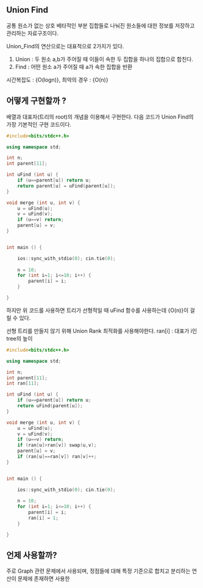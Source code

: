 ## Union Find

공통 원소가 없는 상호 베타적인 부분 집합들로 나눠진 원소들에 대한 정보를 저장하고 관리하는 자료구조이다. 

Union_Find의 연산으로는 대표적으로 2가지가 있다.

1. Union : 두 원소 a,b가 주어질 때 이들이 속한 두 집합을 하나의 집합으로 합친다.
2. Find : 어떤 원소 a가 주어질 때 a가 속한 집합을 반환

시간복잡도 : {O(logn)}, 최악의 경우 : {O(n)}

## 어떻게 구현할까 ?

배열과 대표자(트리의 root)의 개념을 이용해서 구현한다. 다음 코드가 Union Find의 가장 기본적인 구현 코드이다.
```c++
#include<bits/stdc++.h>

using namespace std;

int n;
int parent[11];

int uFind (int u) {
    if (u==parent[u]) return u;
    return parent[u] = uFind(parent[u]);
}

void merge (int u, int v) {
    u = uFind(u);
    v = uFind(v);
    if (u==v) return;
    parent[u] = v;
}


int main () {

    ios::sync_with_stdio(0); cin.tie(0);
    
    n = 10;
    for (int i=1; i<=10; i++) {
        parent[i] = i;
    } 

}
```
하지만 위 코드를 사용하면 트리가 선형적일 때 uFind 함수를 사용하는데 {O(n)}이 걸릴 수 있다.

선형 트리를 만들지 않기 위해 Union Rank 최적화를 사용해야한다. ran[i] : 대표가 i인 tree의 높이

```c++
#include<bits/stdc++.h>

using namespace std;

int n;
int parent[11];
int ran[11];

int uFind (int u) {
    if (u==parent[u]) return u;
    return uFind(parent[u]);
}

void merge (int u, int v) {
    u = uFind(u);
    v = uFind(v);
    if (u==v) return;
    if (ran[u]>ran[v]) swap(u,v);
    parent[u] = v;
    if (ran[u]==ran[v]) ran[v]++;
}


int main () {

    ios::sync_with_stdio(0); cin.tie(0);
    
    n = 10;
    for (int i=1; i<=10; i++) {
        parent[i] = i;
        ran[i] = 1;
    } 

}

```
## 언제 사용할까?

주로 Graph 관련 문제에서 사용되며, 정점들에 대해 특정 기준으로 합치고 분리하는 연산이 문제에 존재하면 사용한
